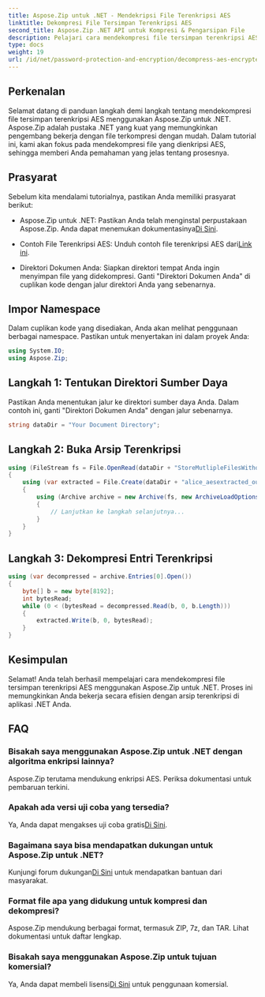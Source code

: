 ```yaml
---
title: Aspose.Zip untuk .NET - Mendekripsi File Terenkripsi AES
linktitle: Dekompresi File Tersimpan Terenkripsi AES
second_title: Aspose.Zip .NET API untuk Kompresi & Pengarsipan File
description: Pelajari cara mendekompresi file tersimpan terenkripsi AES di Aspose.Zip untuk .NET dengan panduan langkah demi langkah yang komprehensif ini. Tingkatkan keterampilan pengembangan .NET Anda hari ini!
type: docs
weight: 19
url: /id/net/password-protection-and-encryption/decompress-aes-encrypted-stored-file/
---
```


## Perkenalan

Selamat datang di panduan langkah demi langkah tentang mendekompresi file tersimpan terenkripsi AES menggunakan Aspose.Zip untuk .NET. Aspose.Zip adalah pustaka .NET yang kuat yang memungkinkan pengembang bekerja dengan file terkompresi dengan mudah. Dalam tutorial ini, kami akan fokus pada mendekompresi file yang dienkripsi AES, sehingga memberi Anda pemahaman yang jelas tentang prosesnya.

## Prasyarat

Sebelum kita mendalami tutorialnya, pastikan Anda memiliki prasyarat berikut:

-  Aspose.Zip untuk .NET: Pastikan Anda telah menginstal perpustakaan Aspose.Zip. Anda dapat menemukan dokumentasinya[Di Sini](https://reference.aspose.com/zip/net/).

-  Contoh File Terenkripsi AES: Unduh contoh file terenkripsi AES dari[Link ini](https://releases.aspose.com/zip/net/).

- Direktori Dokumen Anda: Siapkan direktori tempat Anda ingin menyimpan file yang didekompresi. Ganti "Direktori Dokumen Anda" di cuplikan kode dengan jalur direktori Anda yang sebenarnya.

## Impor Namespace

Dalam cuplikan kode yang disediakan, Anda akan melihat penggunaan berbagai namespace. Pastikan untuk menyertakan ini dalam proyek Anda:

```csharp
using System.IO;
using Aspose.Zip;
```

## Langkah 1: Tentukan Direktori Sumber Daya

Pastikan Anda menentukan jalur ke direktori sumber daya Anda. Dalam contoh ini, ganti "Direktori Dokumen Anda" dengan jalur sebenarnya.

```csharp
string dataDir = "Your Document Directory";
```

## Langkah 2: Buka Arsip Terenkripsi

```csharp
using (FileStream fs = File.OpenRead(dataDir + "StoreMutlipleFilesWithoutCompressionWithPassword_out.zip"))
{
    using (var extracted = File.Create(dataDir + "alice_aesextracted_out.txt"))
    {
        using (Archive archive = new Archive(fs, new ArchiveLoadOptions() { DecryptionPassword = "p@s$" }))
        {
            // Lanjutkan ke langkah selanjutnya...
        }
    }
}
```

## Langkah 3: Dekompresi Entri Terenkripsi

```csharp
using (var decompressed = archive.Entries[0].Open())
{
    byte[] b = new byte[8192];
    int bytesRead;
    while (0 < (bytesRead = decompressed.Read(b, 0, b.Length)))
    {
        extracted.Write(b, 0, bytesRead);
    }
}
```

## Kesimpulan

Selamat! Anda telah berhasil mempelajari cara mendekompresi file tersimpan terenkripsi AES menggunakan Aspose.Zip untuk .NET. Proses ini memungkinkan Anda bekerja secara efisien dengan arsip terenkripsi di aplikasi .NET Anda.

## FAQ

### Bisakah saya menggunakan Aspose.Zip untuk .NET dengan algoritma enkripsi lainnya?
Aspose.Zip terutama mendukung enkripsi AES. Periksa dokumentasi untuk pembaruan terkini.

### Apakah ada versi uji coba yang tersedia?
 Ya, Anda dapat mengakses uji coba gratis[Di Sini](https://releases.aspose.com/).

### Bagaimana saya bisa mendapatkan dukungan untuk Aspose.Zip untuk .NET?
 Kunjungi forum dukungan[Di Sini](https://forum.aspose.com/c/zip/37) untuk mendapatkan bantuan dari masyarakat.

### Format file apa yang didukung untuk kompresi dan dekompresi?
Aspose.Zip mendukung berbagai format, termasuk ZIP, 7z, dan TAR. Lihat dokumentasi untuk daftar lengkap.

### Bisakah saya menggunakan Aspose.Zip untuk tujuan komersial?
 Ya, Anda dapat membeli lisensi[Di Sini](https://purchase.aspose.com/buy) untuk penggunaan komersial.

